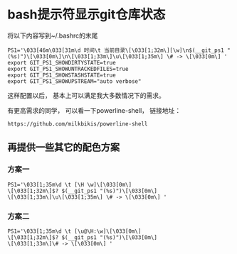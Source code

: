 # bash提示符显示git仓库状态
将以下内容写到~/.bashrc的末尾

	PS1='\033[46m\033[31m\d 时间\t 当前目录\[\033[1;32m\][\w]\n$(__git_ps1 "(%s)")\[\033[0m\]\n\[\033[1;33m\]\u\[\033[1;35m\] \# -> \[\033[0m\] '
	export GIT_PS1_SHOWDIRTYSTATE=true
	export GIT_PS1_SHOWUNTRACKEDFILES=true
	export GIT_PS1_SHOWSTASHSTATE=true
	export GIT_PS1_SHOWUPSTREAM="auto verbose"

这样配置以后，
基本上可以满足我大多数情况下的需求。

有更高需求的同学，
可以看一下powerline-shell，
链接地址：

	https://github.com/milkbikis/powerline-shell

## 再提供一些其它的配色方案
### 方案一

	PS1='\033[1;35m\d \t [\H \w]\[\033[0m\]
	\[\033[1;32m\]$? $(__git_ps1 "(%s)")\[\033[0m\]
	\[\033[1;33m\]\u\[\033[1;35m\] \# -> \[\033[0m\] '

### 方案二

	PS1='\033[1;35m\d \t [\u@\H:\w]\[\033[0m\]
	\[\033[1;32m\]$? $(__git_ps1 "(%s)")\[\033[0m\]
	\[\033[1;33m\]\# -> \[\033[0m\] '
